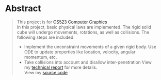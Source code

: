 # Abstract
> This project is for [CS523 Computer Graphics](https://orionquest.github.io/CS523/)  
> In this project, basic physical laws are implemented. The rigid solid cube will undergo movements, rotations, as well as collisions. 
> The following steps are included: 
> - Implement the unconstraint movements of a given rigid body. Use ODE to update properties like location, velocity, angular momentum, etc.
> - Take collisions into account and disallow inter-penetration
> View my [technical report](../report.pdf) for more details.  
> View my [source code](https://github.com/SoldierDown/work_space/tree/master/cs523%40rutgers/assignment2/problem2/code)
